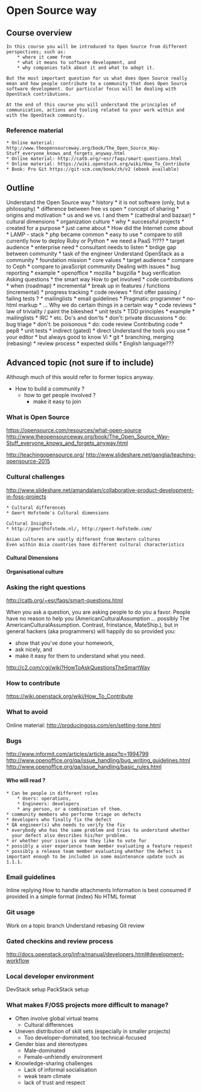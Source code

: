 Open Source way
===============


Course overview
---------------

    In this course you will be introduced to Open Source from different perspectives; such as:
        * where it came from
        * what it means to software development, and
        * why companies talk about it and what to adopt it.
     
    But the most important question for us what does Open Source really mean and how people contribute to a community that does Open Source software development. Our particular focus will be dealing with OpenStack contributions.
    
    At the end of this course you will understand the principles of communication, actions and tooling related to your work within and with the OpenStack community.

### Reference material
    
    * Online material: http://www.theopensourceway.org/book/The_Open_Source_Way-Stuff_everyone_knows_and_forgets_anyway.html
    * Online material: http://catb.org/~esr/faqs/smart-questions.html
    * Online material: https://wiki.openstack.org/wiki/How_To_Contribute
    * Book: Pro Git https://git-scm.com/book/zh/v2 (ebook available)


## Outline

Understand the Open Source way
    * history
    * it is not software (only, but a philosophy)
    * difference between free vs open
    * concept of sharing
        * origins and motivation
        * us and we  vs.  I and them
        * (cathedral and bazaar)
    * cultural dimensions
        * organization culture
    * why
        * successful projects
            * created for a purpose
            * just came about
        * How did the Internet come about
            * LAMP - stack
                * php became common
                * easy to use
                    * compare to still currently how to deploy Ruby or Python
                        * we need a PaaS ?!???
    * target audience
        * enterprise need
            * consultant needs to listen
                * brdige gap between community
                    * task of the engineer
Understand OpenStack as a community
    * foundation mission
    * core values
    * target audience
    * compare to Ceph
    * compare to javaScript community
Dealing with issues
    * bug reporting
    * example
        * openoffice
        * mozilla
        * bugzilla
    * bug verification
Asking questions
    * the smart way
How to get involved
    * code contributions
        * when (roadmap)
            * incremental
        * break up in features / functions (incremental)
            * progress tracking
    * code reviews
        * first offer passing / failing tests ?
    * mailinglists
        * email guidelines
            * Pragmatic programmer
                * no-html markup
    * ...
Why we do certain things in a certain way
    * code reviews
        * law of triviality / paint the bikeshed
    * unit tests
        * TDD principles
        * example
    * mailinglists
    * IRC
    * etc.
Do's and don'ts
    * don't: private discussions
    * do: bug triage
    * don't: be poisonous
    * do: code review
Contributing code
    * pep8
    * unit tests
        * indirect (gated)
        * direct
Understand the tools you use
    * your editor
        * but always good to know Vi
    * git
        * branching, merging (rebasing)
        * review process
    * expected skills
        * English language???


## Advanced topic (not sure if to include)
Although much of this would refer to former topics anyway.

* How to build a community ?
    * how to get people involved ?
        * make it easy to join



### What is Open Source
https://opensource.com/resources/what-open-source
http://www.theopensourceway.org/book/The_Open_Source_Way-Stuff_everyone_knows_and_forgets_anyway.html


http://teachingopensource.org/
http://www.slideshare.net/ganglia/teaching-opensource-2015


### Cultural challenges
http://www.slideshare.net/amandalam/collaborative-product-development-in-foss-projects

    * Cultural differences
    * Geert Hofstede's Cultural dimensions
    
    Cultural Insights
    * http://geerthofstede.nl/, http://geert-hofstede.com/
    
    Asian cultures are vastly different from Western cultures
    Even within Asia countries have different cultural characteristics


#### Cultural Dimensions


#### Organisational culture


### Asking the right questions
http://catb.org/~esr/faqs/smart-questions.html

When you ask a question, you are asking people to do you a favor. People have no reason to help you (AmericanCulturalAssumption ... possibly The AmericanCulturalAssumption. Contrast, frinstance, MateShip.), but in general hackers (aka programmers) will happily do so provided you:
  * show that you've done your homework,
  * ask nicely, and
  * make it easy for them to understand what you need.

http://c2.com/cgi/wiki?HowToAskQuestionsTheSmartWay


### How to contribute
https://wiki.openstack.org/wiki/How_To_Contribute


### What to avoid
Online material: http://producingoss.com/en/setting-tone.html 


### Bugs 
http://www.informit.com/articles/article.aspx?p=1994799
http://www.openoffice.org/qa/issue_handling/bug_writing_guidelines.html
http://www.openoffice.org/qa/issue_handling/basic_rules.html


#### Who will read ?
    * Can be people in different roles
        * Users: operations, 
        * Engineers: developers
        * any person, or a combination of them.
    * community members who performe triage on defects
    * developers who finally fix the defect
    * QA engineer(s) who needs to verify the fix
    * everybody who has the same problem and tries to understand whether
      your defect also describes his/her problem.
    * or whether your issue is one they like to vote for
    * possibly a user experience team member evaluating a feature request
    * possibly a release team member evaluating whether the defect is important enough to be included in some maintenance update such as 1.1.1.


### Email guidelines
Inline replying
How to handle attachments
Information is best consumed if provided in a simple format (index)
No HTML format


### Git usage
Work on a topic branch
Understand rebasing
Git review


### Gated checkins and review process
http://docs.openstack.org/infra/manual/developers.html#development-workflow


### Local developer environment
DevStack setup
PackStack setup


### What makes F/OSS projects more difficult to manage?
* Often involve global virtual teams
    * Cultural differences
* Uneven distribution of skill sets (especially in smaller projects)
    * Too developer-dominated, too technical-focused
* Gender bias and stereotypes
    * Male-dominated
    * Female-unfriendly environment
* Knowledge-sharing challenges
    * Lack of informal socialisation
    * weak team climate
    * lack of trust and respect


